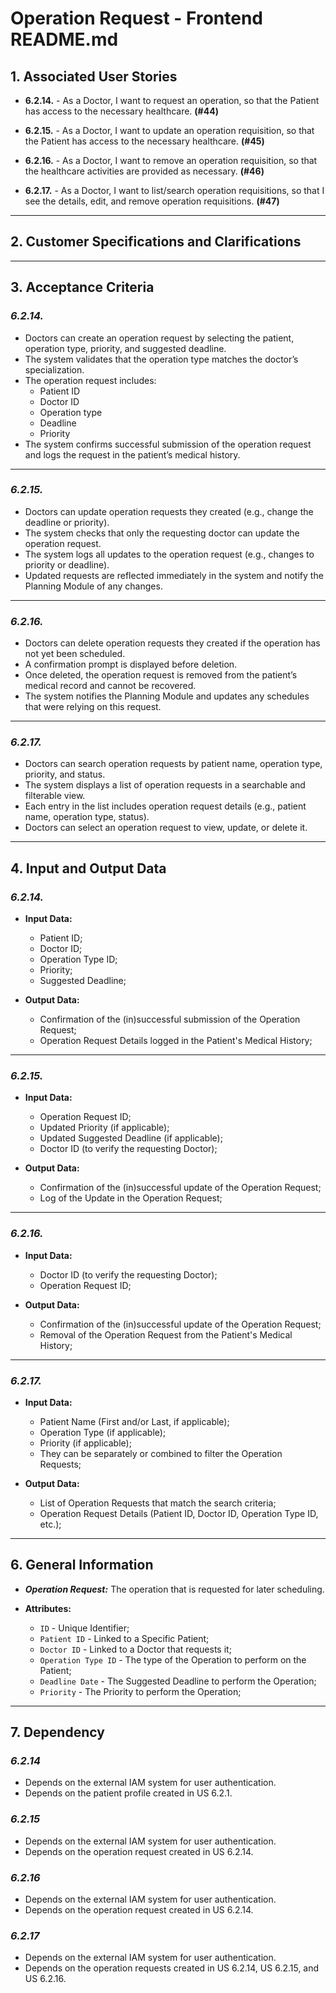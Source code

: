 # Operation Request - Frontend README.md

## 1. Associated User Stories

- **6.2.14.** - As a Doctor, I want to request an operation, so that the Patient has access to the necessary healthcare. **(#44)**

- **6.2.15.** - As a Doctor, I want to update an operation requisition, so that the Patient has access to the necessary healthcare. **(#45)**

- **6.2.16.** - As a Doctor, I want to remove an operation requisition, so that the healthcare activities are provided as necessary. **(#46)**

- **6.2.17.** - As a Doctor, I want to list/search operation requisitions, so that I see the details, edit, and remove operation requisitions. **(#47)**

------------------------------------------------

## 2. Customer Specifications and Clarifications



------------------------------------------------

## 3. Acceptance Criteria

### **_6.2.14._**

- Doctors can create an operation request by selecting the patient, operation type, priority, and
  suggested deadline.
- The system validates that the operation type matches the doctor’s specialization.
- The operation request includes:
  - Patient ID
  - Doctor ID
  - Operation type
  - Deadline
  - Priority
- The system confirms successful submission of the operation request and logs the request in
  the patient’s medical history.

------------------------------------------------

### **_6.2.15._**

- Doctors can update operation requests they created (e.g., change the deadline or priority).
- The system checks that only the requesting doctor can update the operation request.
- The system logs all updates to the operation request (e.g., changes to priority or deadline).
- Updated requests are reflected immediately in the system and notify the Planning Module of
  any changes.

------------------------------------------------

### **_6.2.16._**

- Doctors can delete operation requests they created if the operation has not yet been
  scheduled.
- A confirmation prompt is displayed before deletion.
- Once deleted, the operation request is removed from the patient’s medical record and cannot
  be recovered.
- The system notifies the Planning Module and updates any schedules that were relying on this
  request.

------------------------------------------------

### **_6.2.17._**

- Doctors can search operation requests by patient name, operation type, priority, and status.
- The system displays a list of operation requests in a searchable and filterable view.
- Each entry in the list includes operation request details (e.g., patient name, operation type,
  status).
- Doctors can select an operation request to view, update, or delete it.

------------------------------------------------

## 4. Input and Output Data

### **_6.2.14._**

- **Input Data:**
  - Patient ID;
  - Doctor ID;
  - Operation Type ID;
  - Priority;
  - Suggested Deadline;
  
- **Output Data:**
  - Confirmation of the (in)successful submission of the Operation Request;
  - Operation Request Details logged in the Patient's Medical History;

------------------------------------------------

### **_6.2.15._**

- **Input Data:**
  - Operation Request ID;
  - Updated Priority (if applicable);
  - Updated Suggested Deadline (if applicable);
  - Doctor ID (to verify the requesting Doctor);

- **Output Data:**
  - Confirmation of the (in)successful update of the Operation Request;
  - Log of the Update in the Operation Request;

------------------------------------------------

### **_6.2.16._**

- **Input Data:**
  - Doctor ID (to verify the requesting Doctor);
  - Operation Request ID;
  
- **Output Data:**
  - Confirmation of the (in)successful update of the Operation Request;
  - Removal of the Operation Request from the Patient's Medical History;

------------------------------------------------

### **_6.2.17._**

- **Input Data:**
  - Patient Name (First and/or Last, if applicable);
  - Operation Type (if applicable);
  - Priority (if applicable);
  - They can be separately or combined to filter the Operation Requests;

- **Output Data:**
  - List of Operation Requests that match the search criteria;
  - Operation Request Details (Patient ID, Doctor ID, Operation Type ID, etc.);

------------------------------------------------

## 6. General Information

- **_Operation Request:_** The operation that is requested for later scheduling.

- **Attributes:**
  - `ID` - Unique Identifier;
  - `Patient ID` - Linked to a Specific Patient;
  - `Doctor ID` - Linked to a Doctor that requests it;
  - `Operation Type ID` - The type of the Operation to perform on the Patient;
  - `Deadline Date` - The Suggested Deadline to perform the Operation;
  - `Priority` - The Priority to perform the Operation;

------------------------------------------------

## 7. Dependency

### **_6.2.14_**
- Depends on the external IAM system for user authentication.
- Depends on the patient profile created in US 6.2.1.

### **_6.2.15_**
- Depends on the external IAM system for user authentication.
- Depends on the operation request created in US 6.2.14.

### **_6.2.16_**
- Depends on the external IAM system for user authentication.
- Depends on the operation request created in US 6.2.14.

### **_6.2.17_**
- Depends on the external IAM system for user authentication.
- Depends on the operation requests created in US 6.2.14, US 6.2.15, and US 6.2.16.